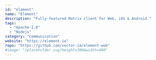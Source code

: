 ```yaml
---
id: "element"
name: "Element"
description: "Fully-featured Matrix client for Web, iOS & Android."
tags:
  - "Apache-2.0"
  - "Nodejs"
category: "Communication"
website: "https://element.io"
repo: "https://github.com/vector-im/element-web"
#image: "/placeholder.svg?height=300&width=400"
---
```


